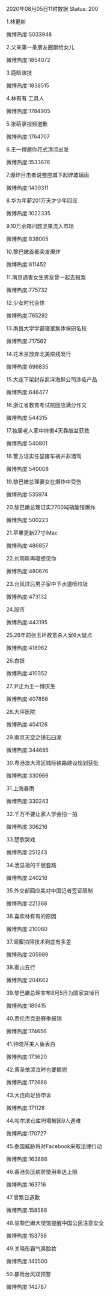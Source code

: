 2020年08月05日11时数据
Status: 200

1.林更新

微博热度:5033948

2.父亲第一条朋友圈献给女儿

微博热度:1854072

3.鹿晗演技

微博热度:1838515

4.林有有 工具人

微博热度:1784905

5.张萌录视频道歉

微博热度:1764707

6.王一博邀你花式清凉出发

微博热度:1533676

7.爆炸目击者说整座城下起碎玻璃雨

微博热度:1439311

8.华为年薪201万天才少年回应

微博热度:1022335

9.10万余箱问题坚果流入市场

微博热度:838005

10.黎巴嫩首都突发爆炸

微博热度:811452

11.南京遇害女生男友曾一起去报案

微博热度:775732

12.少女时代合体

微博热度:765292

13.南昌大学学霸寝室集体保研名校

微博热度:717562

14.花木兰放弃北美院线发行

微博热度:696835

15.大连下架封存凯洋海鲜公司涉疫产品

微博热度:646477

16.浙江省教育考试院回应满分作文

微博热度:544315

17.独居老人家中摔倒4天靠敲盆获救

微博热度:540801

18.警方证实任瑟雍车祸并非酒驾

微博热度:540008

19.黎巴嫩总理妻女在爆炸中受伤

微博热度:535974

20.黎巴嫩总理证实2700吨硝酸铵爆炸

微博热度:500223

21.苹果更新27寸iMac

微博热度:486857

22.刘雨昕再唱想见你

微博热度:480676

23.台风过后男子家中下水道喷垃圾

微博热度:473132

24.股市

微博热度:443195

25.26年前张玉环故意杀人案6大疑点

微博热度:418962

26.白银

微博热度:410352

27.尹正为王一博庆生

微博热度:407858

28.大坪医院

微博热度:404126

29.南京天空之镜石臼湖

微博热度:344685

30.粤港澳大湾区城际铁路建设规划获批

微博热度:330966

31.上海暴雨

微博热度:330243

32.千万不要让家人学会拍一拍

微博热度:306216

33.楚歌哭戏

微博热度:251243

34.汤显祖的千层套路

微博热度:240216

35.外交部回应美对中国记者签证限制

微博热度:221368

36.喜欢林有有的原因

微博热度:210060

37.闺蜜拍照技术到底有多差

微博热度:205989

38.雾山五行

微博热度:204662

39.黎巴嫩总理宣布8月5日为国家哀悼日

微博热度:189415

40.贾伦杰克逊赛季报销

微博热度:174656

41.钟晓芹美人鱼表白

微博热度:173620

42.黄圣依哭泣时也要插兜

微博热度:172688

43.大连向足协申诉

微博热度:171128

44.哈尔滨仓库坍塌被困9人遇难

微博热度:170727

45.泰国威胁将对Facebook采取法律行动

微博热度:163886

46.香港负压病房使用率达上限

微博热度:163716

47.曾繁日道歉

微博热度:158588

48.驻黎巴嫩大使馆提醒中国公民注意安全

微博热度:153759

49.关晓彤霸气臭脸妆

微博热度:143500

50.暴雨台风双预警

微博热度:142787

